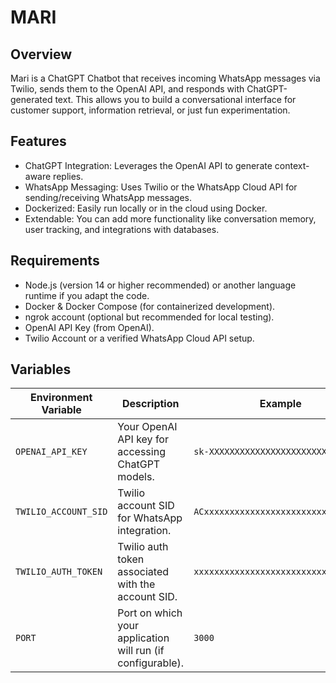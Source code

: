 # MARI

## Overview

Mari is a ChatGPT Chatbot that receives incoming WhatsApp messages via Twilio, sends them to the OpenAI API, and responds with ChatGPT-generated text. This allows you to build a conversational interface for customer support, information retrieval, or just fun experimentation.

## Features
- ChatGPT Integration: Leverages the OpenAI API to generate context-aware replies.
- WhatsApp Messaging: Uses Twilio or the WhatsApp Cloud API for sending/receiving WhatsApp messages.
- Dockerized: Easily run locally or in the cloud using Docker.
- Extendable: You can add more functionality like conversation memory, user tracking, and integrations with databases.

## Requirements
- Node.js (version 14 or higher recommended) or another language runtime if you adapt the code.
- Docker & Docker Compose (for containerized development).
- ngrok account (optional but recommended for local testing).
- OpenAI API Key (from OpenAI).
- Twilio Account or a verified WhatsApp Cloud API setup.

## Variables
| Environment Variable     | Description                                                 | Example                                  |
|--------------------------|-------------------------------------------------------------|------------------------------------------|
| `OPENAI_API_KEY`         | Your OpenAI API key for accessing ChatGPT models.           | `sk-XXXXXXXXXXXXXXXXXXXXXXXXXXXXXXX`     |
| `TWILIO_ACCOUNT_SID`     | Twilio account SID for WhatsApp integration.                | `ACxxxxxxxxxxxxxxxxxxxxxxxxxxxxxxxx`     |
| `TWILIO_AUTH_TOKEN`      | Twilio auth token associated with the account SID.          | `xxxxxxxxxxxxxxxxxxxxxxxxxxxxxxxx`       |
| `PORT`                   | Port on which your application will run (if configurable).  | `3000`                                   |
